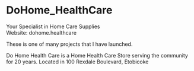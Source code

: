 # DoHome_HealthCare
Your Specialist in Home Care Supplies <br>
Website: dohome.healthcare

These is one of many projects that I have launched.

Do Home Health Care is a Home Health Care Store serving the community for 20 years.
Located in 100 Rexdale Boulevard, Etobicoke
